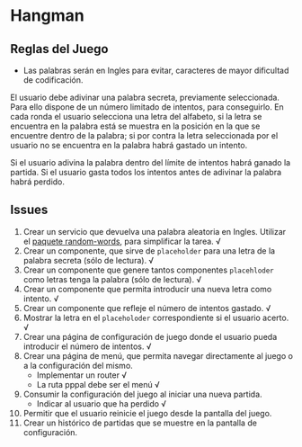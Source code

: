 # Hangman

## Reglas del Juego

* Las palabras serán en Ingles para evitar, caracteres de mayor dificultad de codificación. 

El usuario debe adivinar una palabra secreta, previamente seleccionada. Para ello dispone de un número limitado de intentos, para conseguirlo. En cada ronda el usuario selecciona una letra del alfabeto, si la letra se encuentra en la palabra está se muestra en la posición en la que se encuentre dentro de la palabra; si por contra la letra seleccionada por el usuario no se encuentra en la palabra habrá gastado un intento.

Si el usuario adivina la palabra dentro del límite de intentos habrá ganado la partida. Si el usuario  gasta todos los intentos antes de adivinar la palabra habrá perdido.

## Issues

1. Crear un servicio que devuelva una palabra aleatoria en Ingles. Utilizar el [paquete random-words](https://www.npmjs.com/package/random-words), para simplificar la tarea. √
2. Crear un componente, que sirve de `placeholder` para una letra de la palabra secreta (sólo de lectura). √
3. Crear un componente que genere tantos componentes `placehloder` como letras tenga la palabra (sólo de lectura). √
4. Crear un componente que permita introducir una nueva letra como intento. √
5. Crear un componente que refleje el número de intentos gastado. √
6. Mostrar la letra en el `placeholoder` correspondiente si el usuario acerto. √
7. Crear una página de configuración de juego donde el usuario pueda introducir el número de intentos. √
8. Crear una página de menú, que permita navegar directamente al juego o a la configuración del mismo.
    * Implementar un router √
    * La ruta pppal debe ser el menú √
9. Consumir la configuración del juego al iniciar una nueva partida. 
    * Indicar al usuario que ha perdido √
10. Permitir que el usuario reinicie el juego desde la pantalla del juego.
11. Crear un histórico de partidas que se muestre en la pantalla de configuración.